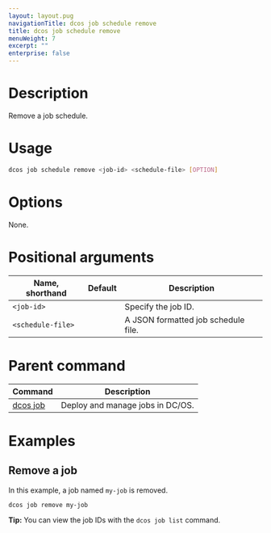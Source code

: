 ```yaml
---
layout: layout.pug
navigationTitle: dcos job schedule remove
title: dcos job schedule remove
menuWeight: 7
excerpt: ""
enterprise: false
---
```

<!-- This source repo for this topic is https://github.com/dcos/dcos-docs -->

# Description

Remove a job schedule.

# Usage

```bash
dcos job schedule remove <job-id> <schedule-file> [OPTION]
```

# Options

None.

# Positional arguments

| Name, shorthand         | Default | Description                         |
| ----------------------- | ------- | ----------------------------------- |
| `<job-id>`        |         | Specify the job ID.                 |
| `<schedule-file>` |         | A JSON formatted job schedule file. |

# Parent command

| Command                                           | Description                      |
| ------------------------------------------------- | -------------------------------- |
| [dcos job](/1.10/cli/command-reference/dcos-job/) | Deploy and manage jobs in DC/OS. |

# Examples

## Remove a job

In this example, a job named `my-job` is removed.

```bash
dcos job remove my-job
```

**Tip:** You can view the job IDs with the `dcos job list` command.